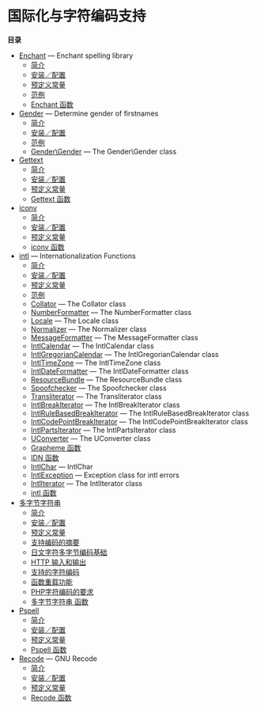 国际化与字符编码支持
====================

**目录**

-   [Enchant](/book/enchant.html) — Enchant spelling library
    -   [简介](/intro/enchant.html)
    -   [安装／配置](/enchant/setup.html)
    -   [预定义常量](/enchant/constants.html)
    -   [范例](/enchant/examples.html)
    -   [Enchant 函数](/ref/enchant.html)
-   [Gender](/book/gender.html) — Determine gender of firstnames
    -   [简介](/intro/gender.html)
    -   [安装／配置](/gender/setup.html)
    -   [范例](/gender/examples.html)
    -   [Gender\\Gender](/class/gender.html) — The Gender\\Gender class
-   [Gettext](/book/gettext.html)
    -   [简介](/intro/gettext.html)
    -   [安装／配置](/gettext/setup.html)
    -   [预定义常量](/gettext/constants.html)
    -   [Gettext 函数](/ref/gettext.html)
-   [iconv](/book/iconv.html)
    -   [简介](/intro/iconv.html)
    -   [安装／配置](/iconv/setup.html)
    -   [预定义常量](/iconv/constants.html)
    -   [iconv 函数](/ref/iconv.html)
-   [intl](/book/intl.html) — Internationalization Functions
    -   [简介](/intro/intl.html)
    -   [安装／配置](/intl/setup.html)
    -   [预定义常量](/intl/constants.html)
    -   [范例](/intl/examples.html)
    -   [Collator](/class/collator.html) — The Collator class
    -   [NumberFormatter](/class/numberformatter.html) — The
        NumberFormatter class
    -   [Locale](/class/locale.html) — The Locale class
    -   [Normalizer](/class/normalizer.html) — The Normalizer class
    -   [MessageFormatter](/class/messageformatter.html) — The
        MessageFormatter class
    -   [IntlCalendar](/class/intlcalendar.html) — The IntlCalendar
        class
    -   [IntlGregorianCalendar](/class/intlgregoriancalendar.html) — The
        IntlGregorianCalendar class
    -   [IntlTimeZone](/class/intltimezone.html) — The IntlTimeZone
        class
    -   [IntlDateFormatter](/class/intldateformatter.html) — The
        IntlDateFormatter class
    -   [ResourceBundle](/class/resourcebundle.html) — The
        ResourceBundle class
    -   [Spoofchecker](/class/spoofchecker.html) — The Spoofchecker
        class
    -   [Transliterator](/class/transliterator.html) — The
        Transliterator class
    -   [IntlBreakIterator](/class/intlbreakiterator.html) — The
        IntlBreakIterator class
    -   [IntlRuleBasedBreakIterator](/class/intlrulebasedbreakiterator.html)
        — The IntlRuleBasedBreakIterator class
    -   [IntlCodePointBreakIterator](/class/intlcodepointbreakiterator.html)
        — The IntlCodePointBreakIterator class
    -   [IntlPartsIterator](/class/intlpartsiterator.html) — The
        IntlPartsIterator class
    -   [UConverter](/class/uconverter.html) — The UConverter class
    -   [Grapheme 函数](/ref/intl/grapheme.html)
    -   [IDN 函数](/ref/intl/idn.html)
    -   [IntlChar](/class/intlchar.html) — IntlChar
    -   [IntlException](/class/intlexception.html) — Exception class for
        intl errors
    -   [IntlIterator](/class/intliterator.html) — The IntlIterator
        class
    -   [intl 函数](/ref/intl.html)
-   [多字节字符串](/book/mbstring.html)
    -   [简介](/intro/mbstring.html)
    -   [安装／配置](/mbstring/setup.html)
    -   [预定义常量](/mbstring/constants.html)
    -   [支持编码的摘要](/mbstring/encodings.html)
    -   [日文字符多字节编码基础](/mbstring/ja-basic.html)
    -   [HTTP 输入和输出](/mbstring/http.html)
    -   [支持的字符编码](/mbstring/supported-encodings.html)
    -   [函数重载功能](/mbstring/overload.html)
    -   [PHP字符编码的要求](/mbstring/php4/req.html)
    -   [多字节字符串 函数](/ref/mbstring.html)
-   [Pspell](/book/pspell.html)
    -   [简介](/intro/pspell.html)
    -   [安装／配置](/pspell/setup.html)
    -   [预定义常量](/pspell/constants.html)
    -   [Pspell 函数](/ref/pspell.html)
-   [Recode](/book/recode.html) — GNU Recode
    -   [简介](/intro/recode.html)
    -   [安装／配置](/recode/setup.html)
    -   [预定义常量](/recode/constants.html)
    -   [Recode 函数](/ref/recode.html)

